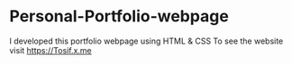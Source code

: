 # Personal-Portfolio-webpage
I developed this portfolio webpage using HTML &amp; CSS  To see the website visit https://Tosif.x.me
